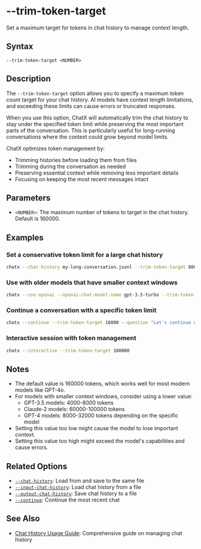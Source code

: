 # --trim-token-target

Set a maximum target for tokens in chat history to manage context length.

## Syntax

```
--trim-token-target <NUMBER>
```

## Description

The `--trim-token-target` option allows you to specify a maximum token count target for your chat history. AI models have context length limitations, and exceeding these limits can cause errors or truncated responses.

When you use this option, ChatX will automatically trim the chat history to stay under the specified token limit while preserving the most important parts of the conversation. This is particularly useful for long-running conversations where the context could grow beyond model limits.

ChatX optimizes token management by:
- Trimming histories before loading them from files
- Trimming during the conversation as needed
- Preserving essential context while removing less important details
- Focusing on keeping the most recent messages intact

## Parameters

- `<NUMBER>`: The maximum number of tokens to target in the chat history. Default is 160000.

## Examples

### Set a conservative token limit for a large chat history

```bash
chatx --chat-history my-long-conversation.jsonl --trim-token-target 8000 --question "Continue our discussion"
```

### Use with older models that have smaller context windows

```bash
chatx --use-openai --openai-chat-model-name gpt-3.5-turbo --trim-token-target 4000 --input-chat-history previous-chat.jsonl
```

### Continue a conversation with a specific token limit

```bash
chatx --continue --trim-token-target 16000 --question "Let's continue our discussion about the project architecture"
```

### Interactive session with token management

```bash
chatx --interactive --trim-token-target 100000
```

## Notes

- The default value is 160000 tokens, which works well for most modern models like GPT-4o.
- For models with smaller context windows, consider using a lower value:
  - GPT-3.5 models: 4000-8000 tokens
  - Claude-2 models: 60000-100000 tokens
  - GPT-4 models: 8000-32000 tokens depending on the specific model
- Setting this value too low might cause the model to lose important context.
- Setting this value too high might exceed the model's capabilities and cause errors.

## Related Options

- [`--chat-history`](chat-history.md): Load from and save to the same file
- [`--input-chat-history`](input-chat-history.md): Load chat history from a file
- [`--output-chat-history`](output-chat-history.md): Save chat history to a file
- [`--continue`](continue.md): Continue the most recent chat

## See Also

- [Chat History Usage Guide](../../../usage/chat-history.md): Comprehensive guide on managing chat history